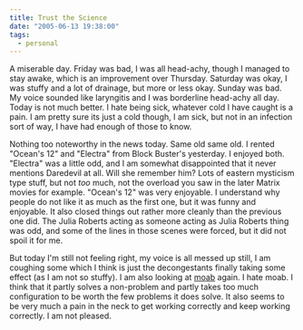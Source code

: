 ```yaml
---
title: Trust the Science
date: "2005-06-13 19:38:00"
tags:
  - personal
---
```

<p>A miserable day.  Friday was bad, I was all head-achy, though
I managed to stay awake, which is an improvement over Thursday.
Saturday was okay, I was stuffy and a lot of drainage, but more
or less okay.  Sunday was bad.  My voice sounded like laryngitis
and I was borderline head-achy all day.  Today is not much better.
I hate being sick, whatever cold I have caught is a pain.  I am
pretty sure its just a cold though, I am sick, but not in an
infection sort of way, I have had enough of those to know.</p>

<p>Nothing too noteworthy in the news today. Same old same old.
I rented "Ocean's 12" and "Electra" from Block Buster's yesterday.
I enjoyed both.  "Electra" was a little odd, and I am somewhat
disappointed that it never mentions Daredevil at all.  Will she
remember him?  Lots of eastern mysticism type stuff, but not
<em>too</em> much, not the overload you saw in the later Matrix
movies for example.  "Ocean's 12" was very enjoyable.  I understand
why people do not like it as much as the first one, but it was funny
and enjoyable.  It also closed things out rather more cleanly than
the previous one did.  The Julia Roberts acting as someone acting as
Julia Roberts thing was odd, and some of the lines in those scenes
were forced, but it did not spoil it for me.</p>

<p>But today I'm still not feeling right, my voice
is all messed up still, I am coughing some which I
think is just the decongestants finally taking some
effect (as I am not so stuffy).  I am also looking at <a href="http://clusterresources.com/products/mwm/">moab</a> again.
I hate moab.  I think that it partly solves a non-problem and
partly takes too much configuration to be worth the few problems it
does solve.  It also seems to be very much a pain in the neck to get
working correctly and keep working correctly.  I am not pleased.</p>

